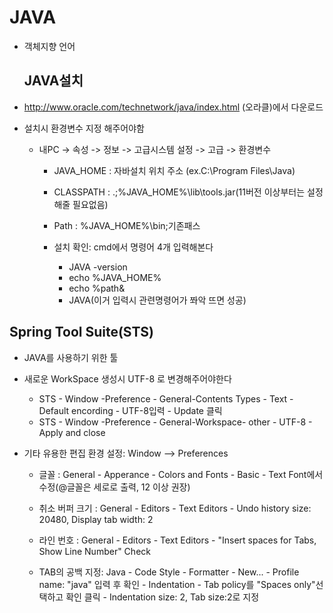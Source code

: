 # JAVA

* 객체지향 언어

  ## JAVA설치

* http://www.oracle.com/technetwork/java/index.html (오라클)에서 다운로드

* 설치시 환경변수 지정 해주어야함

  - 내PC -> 속성 -> 정보 -> 고급시스템 설정 -> 고급 -> 환경변수

    - JAVA_HOME : 자바설치 위치 주소 (ex.C:\Program Files\Java)

    - CLASSPATH : .;%JAVA_HOME%\lib\tools.jar(11버전 이상부터는 설정해줄 필요없음)
    - Path : %JAVA_HOME%\bin;기존패스
    - 설치 확인: cmd에서 명령어 4개 입력해본다 
      - JAVA -version
      - echo %JAVA_HOME%
      - echo %path&
      - JAVA(이거 입력시 관련명령어가 쫘악 뜨면 성공)

## Spring Tool Suite(STS)

- JAVA를 사용하기 위한 툴

- 새로운 WorkSpace 생성시 UTF-8 로 변경해주어야한다

  - STS - Window -Preference - General-Contents Types - Text - Default encording - UTF-8입력 - Update 클릭
  - STS - Window -Preference - General-Workspace- other - UTF-8 - Apply and close

- 기타 유용한 편집 환경 설정: Window --> Preferences 

  - 글꼴      : General - Apperance - Colors and Fonts - Basic - Text Font에서 수정(@글꼴은 세로로 출력, 12 이상 권장) 

  - 취소 버퍼 크기 : General - Editors - Text Editors - Undo history size: 20480, Display tab width: 2 

  - 라인 번호   : General - Editors - Text Editors - "Insert spaces for Tabs, Show Line Number" Check 

  - TAB의 공백 지정: Java - Code Style - Formatter - New... - Profile name: "java" 입력 후 확인 - Indentation - Tab policy를 "Spaces only"선택하고 확인  클릭 - Indentation size: 2, Tab size:2로 지정

